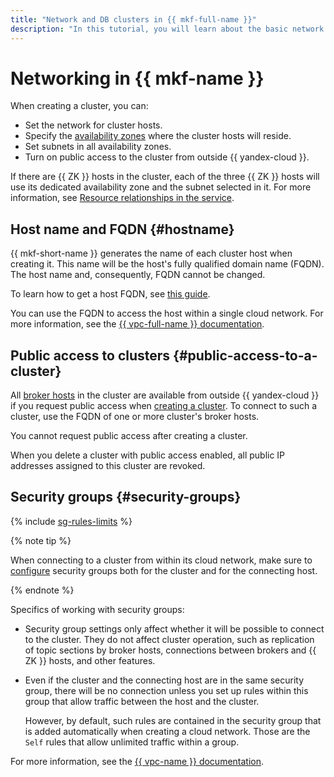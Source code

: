 ```yaml
---
title: "Network and DB clusters in {{ mkf-full-name }}"
description: "In this tutorial, you will learn about the basic network interface settings for an {{ KF }} cluster."
---
```


# Networking in {{ mkf-name }}


When creating a cluster, you can:

* Set the network for cluster hosts.
* Specify the [availability zones](../../overview/concepts/geo-scope.md) where the cluster hosts will reside.
* Set subnets in all availability zones.
* Turn on public access to the cluster from outside {{ yandex-cloud }}.

If there are {{ ZK }} hosts in the cluster, each of the three {{ ZK }} hosts will use its dedicated availability zone and the subnet selected in it. For more information, see [Resource relationships in the service](../concepts/index.md).


## Host name and FQDN {#hostname}

{{ mkf-short-name }} generates the name of each cluster host when creating it. This name will be the host's fully qualified domain name (FQDN). The host name and, consequently, FQDN cannot be changed.

To learn how to get a host FQDN, see [this guide](../operations/connect/index.md#get-fqdn).


You can use the FQDN to access the host within a single cloud network. For more information, see the [{{ vpc-full-name }} documentation](../../vpc/).

## Public access to clusters {#public-access-to-a-cluster}

All [broker hosts](brokers.md) in the cluster are available from outside {{ yandex-cloud }} if you request public access when [creating a cluster](../operations/cluster-create.md). To connect to such a cluster, use the FQDN of one or more cluster's broker hosts.

You cannot request public access after creating a cluster.

When you delete a cluster with public access enabled, all public IP addresses assigned to this cluster are revoked.

## Security groups {#security-groups}

{% include [sg-rules-limits](../../_includes/mdb/sg-rules-limits.md) %}

{% note tip %}

When connecting to a cluster from within its cloud network, make sure to [configure](../operations/connect/index.md#configuring-security-groups) security groups both for the cluster and for the connecting host.

{% endnote %}

Specifics of working with security groups:

* Security group settings only affect whether it will be possible to connect to the cluster. They do not affect cluster operation, such as replication of topic sections by broker hosts, connections between brokers and {{ ZK }} hosts, and other features.

* Even if the cluster and the connecting host are in the same security group, there will be no connection unless you set up rules within this group that allow traffic between the host and the cluster.

   However, by default, such rules are contained in the security group that is added automatically when creating a cloud network. Those are the `Self` rules that allow unlimited traffic within a group.

For more information, see the [{{ vpc-name }} documentation](../../vpc/concepts/security-groups.md).

